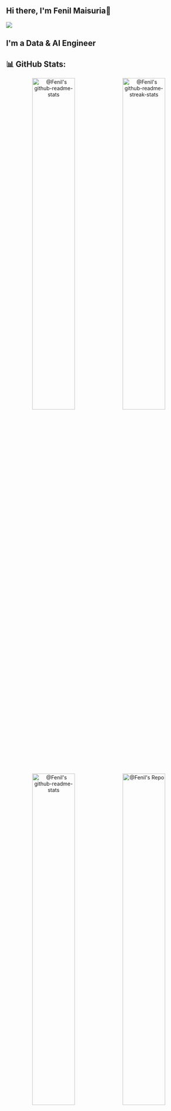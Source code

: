 ## Hi there, I'm Fenil Maisuria👋
  ![](https://komarev.com/ghpvc/?username=fenilmaisuria&style=flat-square)
  
## I'm a Data & AI Engineer
 
## 📊 GitHub Stats:
<p align="center">
  <a href="https://github.com/fenilmaisuria?tab=repositories"><img src="https://github-readme-stats.vercel.app/api?username=fenilmaisuria&theme=gotham&show_icons=true&rank_icon=github&count_private=true&hide_border=true&role=OWNER,ORGANIZATION_MEMBER,COLLABORATOR"  width="48%" alt="@Fenil's github-readme-stats"/></a>
  <a href="https://github.com/fenilmaisuria?tab=stars"><img src="https://github-readme-streak-stats.herokuapp.com?user=fenilmaisuria&theme=gotham&hide_border=true&date_format=M%20j%5B%2C%20Y%5D"  width="48%" alt="@Fenil's github-readme-streak-stats"/></a>
</p>

<p align="center">
<a href="https://github.com/fenilmaisuria?tab=repositories"><img src="https://github-readme-stats.vercel.app/api/top-langs/?username=fenilmaisuria&layout=compact&theme=gotham&hide_border=true"  width="48%" alt="@Fenil's github-readme-stats"/></a>
<a href="https://github.com/fenilmaisuria?tab=repositories"><img src="https://github-readme-stats.vercel.app/api/pin/?username=fenilmaisuria&repo=fenilmaisuria&layout=compact&theme=gotham&hide_border=true"  width="48%" alt="@Fenil's Repo"/></a>
</p>
  
![github-contribution-grid-snake](https://user-images.githubusercontent.com/89845641/218791674-c52db856-24d2-429f-8867-170c365730d1.svg)


 ### Languages and Tools:
![C#](https://img.shields.io/badge/c%23-%23239120.svg?style=for-the-badge&logo=c-sharp&logoColor=white)
![.Net](https://img.shields.io/badge/.NET-5C2D91?style=for-the-badge&logo=.net&logoColor=white)
![Python](https://img.shields.io/badge/python-3670A0?style=for-the-badge&logo=python&logoColor=ffdd54)
![HTML5](https://img.shields.io/badge/html5-%23E34F26.svg?style=for-the-badge&logo=html5&logoColor=white)
![CSS3](https://img.shields.io/badge/css3-%231572B6.svg?style=for-the-badge&logo=css3&logoColor=white)
![Java](https://img.shields.io/badge/java-%23ED8B00.svg?style=for-the-badge&logo=java&logoColor=white)
![JavaScript](https://img.shields.io/badge/javascript-%23323330.svg?style=for-the-badge&logo=javascript&logoColor=%23F7DF1E)
![PHP](https://img.shields.io/badge/php-%23777BB4.svg?style=for-the-badge&logo=php&logoColor=white)
![Laravel](https://img.shields.io/badge/laravel-%23FF2D20.svg?style=for-the-badge&logo=laravel&logoColor=white)
![Symfony](https://img.shields.io/badge/symfony-%23000000.svg?style=for-the-badge&logo=symfony&logoColor=white)
![MySQL](https://img.shields.io/badge/mysql-%2300f.svg?style=for-the-badge&logo=mysql&logoColor=white)
![Ruby](https://img.shields.io/badge/ruby-%23CC342D.svg?style=for-the-badge&logo=ruby&logoColor=white)
![Bootstrap](https://img.shields.io/badge/bootstrap-%23563D7C.svg?style=for-the-badge&logo=bootstrap&logoColor=white)
![Django](https://img.shields.io/badge/django-%23092E20.svg?style=for-the-badge&logo=django&logoColor=white)
![React](https://img.shields.io/badge/react-%2320232a.svg?style=for-the-badge&logo=react&logoColor=%2361DAFB)
![Spring](https://img.shields.io/badge/spring-%236DB33F.svg?style=for-the-badge&logo=spring&logoColor=white)


## 🏆 GitHub Trophies
![](https://github-profile-trophy.vercel.app/?username=fenilmaisuria&theme=onedark&no-frame=false&no-bg=true&margin-w=4)

## 🤗 Let's Connect!
<a href="https://twitter.com/fenilmaisuria" target="_blank"><img alt="Twitter" src="https://img.shields.io/badge/twitter-%231DA1F2.svg?&style=for-the-badge&logo=twitter&logoColor=white" /></a>
<a href="https://www.linkedin.com/in/fenilmaisuria" target="_blank"><img alt="LinkedIn" src="https://img.shields.io/badge/linkedin-%230077B5.svg?&style=for-the-badge&logo=linkedin&logoColor=white" /></a>



***Thanks for visiting my profile.***




